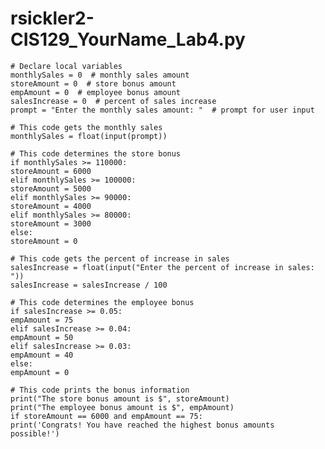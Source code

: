 # rsickler2-CIS129_YourName_Lab4.py
    # Declare local variables
    monthlySales = 0  # monthly sales amount
    storeAmount = 0  # store bonus amount
    empAmount = 0  # employee bonus amount
    salesIncrease = 0  # percent of sales increase
    prompt = "Enter the monthly sales amount: "  # prompt for user input

    # This code gets the monthly sales
    monthlySales = float(input(prompt))

    # This code determines the store bonus
    if monthlySales >= 110000:
    storeAmount = 6000
    elif monthlySales >= 100000:
    storeAmount = 5000
    elif monthlySales >= 90000:
    storeAmount = 4000
    elif monthlySales >= 80000:
    storeAmount = 3000
    else:
    storeAmount = 0

    # This code gets the percent of increase in sales
    salesIncrease = float(input("Enter the percent of increase in sales: "))
    salesIncrease = salesIncrease / 100

    # This code determines the employee bonus
    if salesIncrease >= 0.05:
    empAmount = 75
    elif salesIncrease >= 0.04:
    empAmount = 50
    elif salesIncrease >= 0.03:
    empAmount = 40
    else:
    empAmount = 0

    # This code prints the bonus information
    print("The store bonus amount is $", storeAmount)
    print("The employee bonus amount is $", empAmount)
    if storeAmount == 6000 and empAmount == 75:
    print('Congrats! You have reached the highest bonus amounts possible!')
